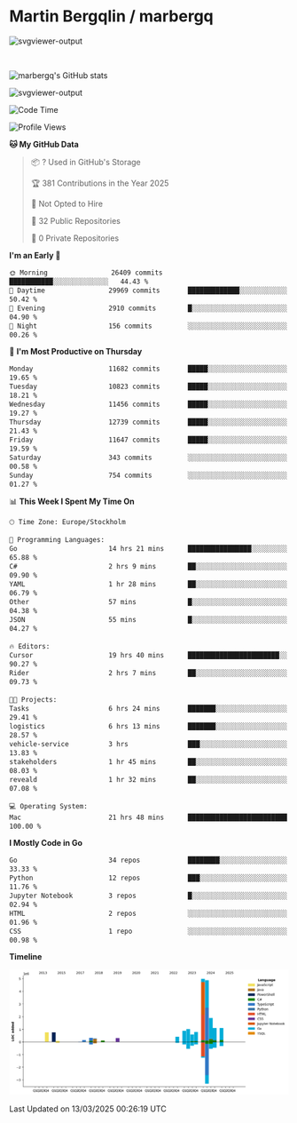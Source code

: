 # Martin Bergqlin / marbergq

![svgviewer-output](https://user-images.githubusercontent.com/2405410/206014777-22d41ecb-c24f-421d-b7d9-bba2cb5bb0de.svg)

<br>

<!--- [![Martin's Week](https://github-readme-stats.vercel.app/api/wakatime?username=marbergq&theme=dark)](https://github.com/anuraghazra/github-readme-stats) -->

![marbergq's GitHub stats](https://github-readme-stats.vercel.app/api?username=marbergq&count_private=true&show_icons=true)

![svgviewer-output](https://wakatime.com/badge/user/3f0a2069-6683-4e19-9a4a-7d21ea815067.svg)

<!--START_SECTION:waka-->
![Code Time](http://img.shields.io/badge/Code%20Time-4%2C902%20hrs%2014%20mins-blue)

![Profile Views](http://img.shields.io/badge/Profile%20Views-0-blue)

**🐱 My GitHub Data** 

> 📦 ? Used in GitHub's Storage 
 > 
> 🏆 381 Contributions in the Year 2025
 > 
> 🚫 Not Opted to Hire
 > 
> 📜 32 Public Repositories 
 > 
> 🔑 0 Private Repositories 
 > 
**I'm an Early 🐤** 

```text
🌞 Morning                26409 commits       ███████████░░░░░░░░░░░░░░   44.43 % 
🌆 Daytime                29969 commits       █████████████░░░░░░░░░░░░   50.42 % 
🌃 Evening                2910 commits        █░░░░░░░░░░░░░░░░░░░░░░░░   04.90 % 
🌙 Night                  156 commits         ░░░░░░░░░░░░░░░░░░░░░░░░░   00.26 % 
```
📅 **I'm Most Productive on Thursday** 

```text
Monday                   11682 commits       █████░░░░░░░░░░░░░░░░░░░░   19.65 % 
Tuesday                  10823 commits       █████░░░░░░░░░░░░░░░░░░░░   18.21 % 
Wednesday                11456 commits       █████░░░░░░░░░░░░░░░░░░░░   19.27 % 
Thursday                 12739 commits       █████░░░░░░░░░░░░░░░░░░░░   21.43 % 
Friday                   11647 commits       █████░░░░░░░░░░░░░░░░░░░░   19.59 % 
Saturday                 343 commits         ░░░░░░░░░░░░░░░░░░░░░░░░░   00.58 % 
Sunday                   754 commits         ░░░░░░░░░░░░░░░░░░░░░░░░░   01.27 % 
```


📊 **This Week I Spent My Time On** 

```text
🕑︎ Time Zone: Europe/Stockholm

💬 Programming Languages: 
Go                       14 hrs 21 mins      ████████████████░░░░░░░░░   65.88 % 
C#                       2 hrs 9 mins        ██░░░░░░░░░░░░░░░░░░░░░░░   09.90 % 
YAML                     1 hr 28 mins        ██░░░░░░░░░░░░░░░░░░░░░░░   06.79 % 
Other                    57 mins             █░░░░░░░░░░░░░░░░░░░░░░░░   04.38 % 
JSON                     55 mins             █░░░░░░░░░░░░░░░░░░░░░░░░   04.27 % 

🔥 Editors: 
Cursor                   19 hrs 40 mins      ███████████████████████░░   90.27 % 
Rider                    2 hrs 7 mins        ██░░░░░░░░░░░░░░░░░░░░░░░   09.73 % 

🐱‍💻 Projects: 
Tasks                    6 hrs 24 mins       ███████░░░░░░░░░░░░░░░░░░   29.41 % 
logistics                6 hrs 13 mins       ███████░░░░░░░░░░░░░░░░░░   28.57 % 
vehicle-service          3 hrs               ███░░░░░░░░░░░░░░░░░░░░░░   13.83 % 
stakeholders             1 hr 45 mins        ██░░░░░░░░░░░░░░░░░░░░░░░   08.03 % 
reveald                  1 hr 32 mins        ██░░░░░░░░░░░░░░░░░░░░░░░   07.08 % 

💻 Operating System: 
Mac                      21 hrs 48 mins      █████████████████████████   100.00 % 
```

**I Mostly Code in Go** 

```text
Go                       34 repos            ████████░░░░░░░░░░░░░░░░░   33.33 % 
Python                   12 repos            ███░░░░░░░░░░░░░░░░░░░░░░   11.76 % 
Jupyter Notebook         3 repos             █░░░░░░░░░░░░░░░░░░░░░░░░   02.94 % 
HTML                     2 repos             ░░░░░░░░░░░░░░░░░░░░░░░░░   01.96 % 
CSS                      1 repo              ░░░░░░░░░░░░░░░░░░░░░░░░░   00.98 % 
```



**Timeline**

![Lines of Code chart](https://raw.githubusercontent.com/marbergq/marbergq/main/assets/bar_graph.png)


 Last Updated on 13/03/2025 00:26:19 UTC
<!--END_SECTION:waka-->
